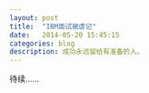 ```yaml
---
layout: post
title:  "IBM面试被虐记"
date:   2014-05-20 15:45:15
categories: blog
description: 成功永远留给有准备的人。
---
```

待续……

